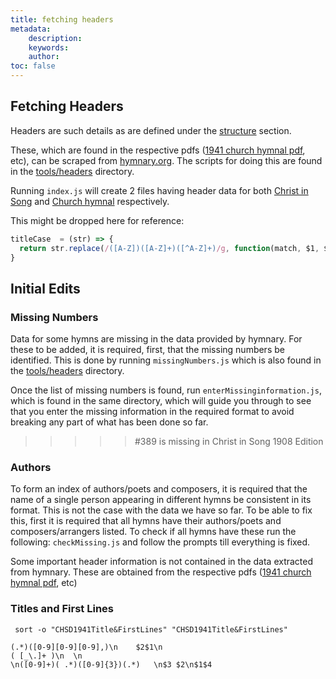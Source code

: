 ```yaml
---
title: fetching headers
metadata:
    description: 
    keywords: 
    author: 
toc: false
---
```


## Fetching Headers

Headers are such details as are defined under the [structure]({{{cself-}}}/adventhymnals#structure) section.

These, which are found in the respective pdfs ([1941 church hymnal pdf]({{{cself}}}/resources/1941-sda-hymnal-1.pdf), etc), can be scraped from [hymnary.org](https://hymnary.org/hymn/CHSD1941/1). The scripts for doing this are found in the [tools/headers](https://github.com/GospelSounders/adventhymnals/tree/master/tools/headers) directory.

Running `index.js` will create 2 files having header data for both [Christ in Song](https://hymnary.org/hymn/CSR1908/1) and [Church hymnal](https://hymnary.org/hymn/CHSD1941/1) respectively.

This might be dropped here for reference:

```javascript
titleCase  = (str) => {
  return str.replace(/([A-Z])([A-Z]+)([^A-Z]+)/g, function(match, $1, $2, $3){return $1+$2.toLowerCase() + $3})
}
```

## Initial Edits

### Missing Numbers

Data for some hymns are missing in the data provided by hymnary. For these to be added, it is required, first, that the missing numbers be identified. This is done by running `missingNumbers.js` which is also found in the [tools/headers](https://github.com/GospelSounders/adventhymnals/tree/master/tools/headers) directory.

Once the list of missing numbers is found, run `enterMissinginformation.js`, which is found in the same directory, which will guide you through to see that you enter the missing information in the required format to avoid breaking any part of what has been done so far.

>>>>> #389 is missing in Christ in Song 1908 Edition

### Authors

To form an index of authors/poets and composers, it is required that the name of a single person appearing in different hymns be consistent in its format. This is not the case with the data we have so far. To be able to fix this, first it is required that all hymns have their authors/poets and composers/arrangers listed. To check if all hymns have these run the following: `checkMissing.js` and follow the prompts till everything is fixed.                                                                                                                                                                                         

Some important header information is not contained in the data extracted from hymnary. These are obtained from the respective pdfs ([1941 church hymnal pdf]({{{cself}}}/resources/1941-sda-hymnal-1.pdf), etc)

### Titles and First Lines

` sort -o "CHSD1941Title&FirstLines" "CHSD1941Title&FirstLines"`

```
(.*)([0-9][0-9][0-9],)\n    $2$1\n
( [_\.]+ )\n  \n
\n([0-9]+)( .*)([0-9]{3})(.*)   \n$3 $2\n$1$4
```
